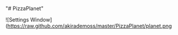"# PizzaPlanet" 

![Settings Window](https://raw.github.com/akirademoss/master/PizzaPlanet/planet.png

